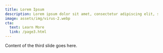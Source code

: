 ```yaml
---
title: Lorem Ipsum
description: Lorem ipsum dolor sit amet, consectetur adipiscing elit, sed do eiusmod tempor incididunt ut labore et dolore magna aliqua. Non odio euismod lacinia at quis risus sed. Ac ut consequat semper viverra nam libero justo.
image: assets/img/virus-2.webp
cta:
  text: Learn More
  link: /page3.html
---
```


Content of the third slide goes here.